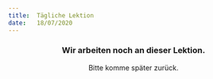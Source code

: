 ```yaml
---
title:  Tägliche Lektion
date:   18/07/2020
---
```


### <center>Wir arbeiten noch an dieser Lektion.</center>
<center>Bitte komme später zurück.</center>